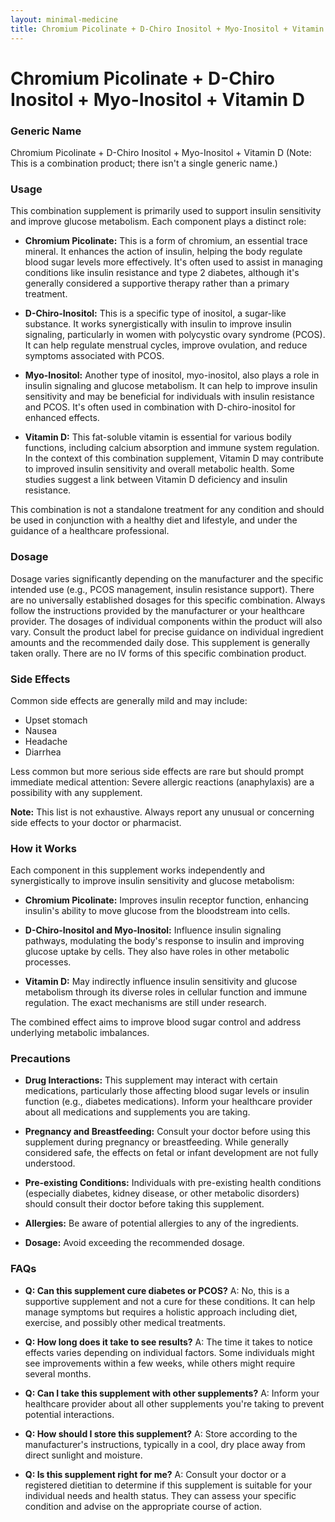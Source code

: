 ```yaml
---
layout: minimal-medicine
title: Chromium Picolinate + D-Chiro Inositol + Myo-Inositol + Vitamin D
---
```


# Chromium Picolinate + D-Chiro Inositol + Myo-Inositol + Vitamin D
### Generic Name

Chromium Picolinate + D-Chiro Inositol + Myo-Inositol + Vitamin D  (Note: This is a combination product; there isn't a single generic name.)

### Usage

This combination supplement is primarily used to support insulin sensitivity and improve glucose metabolism.  Each component plays a distinct role:

* **Chromium Picolinate:**  This is a form of chromium, an essential trace mineral. It enhances the action of insulin, helping the body regulate blood sugar levels more effectively.  It's often used to assist in managing conditions like insulin resistance and type 2 diabetes, although it's generally considered a supportive therapy rather than a primary treatment.

* **D-Chiro-Inositol:** This is a specific type of inositol, a sugar-like substance.  It works synergistically with insulin to improve insulin signaling, particularly in women with polycystic ovary syndrome (PCOS). It can help regulate menstrual cycles, improve ovulation, and reduce symptoms associated with PCOS.

* **Myo-Inositol:** Another type of inositol, myo-inositol, also plays a role in insulin signaling and glucose metabolism.  It can help to improve insulin sensitivity and may be beneficial for individuals with insulin resistance and PCOS.  It's often used in combination with D-chiro-inositol for enhanced effects.

* **Vitamin D:** This fat-soluble vitamin is essential for various bodily functions, including calcium absorption and immune system regulation.  In the context of this combination supplement, Vitamin D may contribute to improved insulin sensitivity and overall metabolic health.  Some studies suggest a link between Vitamin D deficiency and insulin resistance.


This combination is not a standalone treatment for any condition and should be used in conjunction with a healthy diet and lifestyle, and under the guidance of a healthcare professional.


### Dosage

Dosage varies significantly depending on the manufacturer and the specific intended use (e.g., PCOS management, insulin resistance support).  There are no universally established dosages for this specific combination. Always follow the instructions provided by the manufacturer or your healthcare provider.  The dosages of individual components within the product will also vary.  Consult the product label for precise guidance on individual ingredient amounts and the recommended daily dose.  This supplement is generally taken orally.  There are no IV forms of this specific combination product.



### Side Effects

Common side effects are generally mild and may include:

* Upset stomach
* Nausea
* Headache
* Diarrhea

Less common but more serious side effects are rare but should prompt immediate medical attention:  Severe allergic reactions (anaphylaxis) are a possibility with any supplement.

**Note:** This list is not exhaustive.  Always report any unusual or concerning side effects to your doctor or pharmacist.


### How it Works

Each component in this supplement works independently and synergistically to improve insulin sensitivity and glucose metabolism:

* **Chromium Picolinate:**  Improves insulin receptor function, enhancing insulin's ability to move glucose from the bloodstream into cells.

* **D-Chiro-Inositol and Myo-Inositol:**  Influence insulin signaling pathways, modulating the body's response to insulin and improving glucose uptake by cells. They also have roles in other metabolic processes.

* **Vitamin D:**  May indirectly influence insulin sensitivity and glucose metabolism through its diverse roles in cellular function and immune regulation.  The exact mechanisms are still under research.


The combined effect aims to improve blood sugar control and address underlying metabolic imbalances.


### Precautions

* **Drug Interactions:**  This supplement may interact with certain medications, particularly those affecting blood sugar levels or insulin function (e.g., diabetes medications).  Inform your healthcare provider about all medications and supplements you are taking.

* **Pregnancy and Breastfeeding:**  Consult your doctor before using this supplement during pregnancy or breastfeeding.  While generally considered safe, the effects on fetal or infant development are not fully understood.

* **Pre-existing Conditions:** Individuals with pre-existing health conditions (especially diabetes, kidney disease, or other metabolic disorders) should consult their doctor before taking this supplement.

* **Allergies:**  Be aware of potential allergies to any of the ingredients.

* **Dosage:** Avoid exceeding the recommended dosage.


### FAQs

* **Q: Can this supplement cure diabetes or PCOS?**  A: No, this is a supportive supplement and not a cure for these conditions. It can help manage symptoms but requires a holistic approach including diet, exercise, and possibly other medical treatments.

* **Q: How long does it take to see results?** A:  The time it takes to notice effects varies depending on individual factors.  Some individuals might see improvements within a few weeks, while others might require several months.

* **Q:  Can I take this supplement with other supplements?** A:  Inform your healthcare provider about all other supplements you're taking to prevent potential interactions.

* **Q: How should I store this supplement?** A:  Store according to the manufacturer's instructions, typically in a cool, dry place away from direct sunlight and moisture.

* **Q: Is this supplement right for me?** A: Consult your doctor or a registered dietitian to determine if this supplement is suitable for your individual needs and health status.  They can assess your specific condition and advise on the appropriate course of action.
